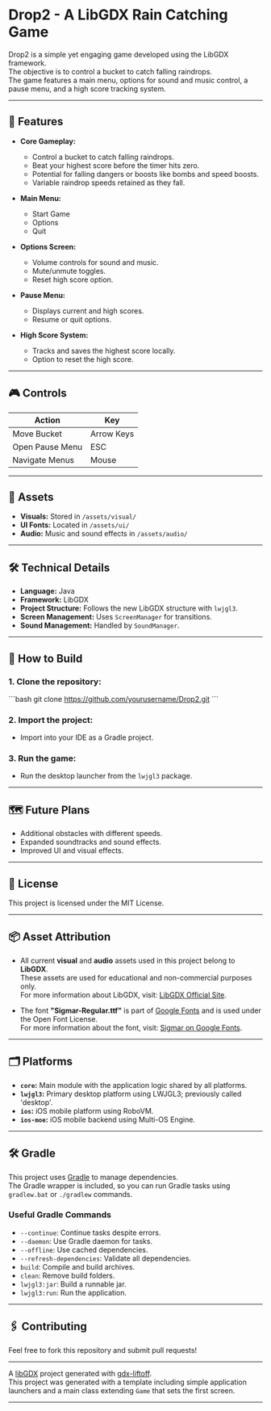 
# Drop2 - A LibGDX Rain Catching Game

Drop2 is a simple yet engaging game developed using the LibGDX framework.  
The objective is to control a bucket to catch falling raindrops.  
The game features a main menu, options for sound and music control, a pause menu, and a high score tracking system.

---

## 📌 Features

- **Core Gameplay:**  
  - Control a bucket to catch falling raindrops.  
  - Beat your highest score before the timer hits zero.  
  - Potential for falling dangers or boosts like bombs and speed boosts.  
  - Variable raindrop speeds retained as they fall.  

- **Main Menu:**  
  - Start Game  
  - Options  
  - Quit  

- **Options Screen:**  
  - Volume controls for sound and music.  
  - Mute/unmute toggles.  
  - Reset high score option.  

- **Pause Menu:**  
  - Displays current and high scores.  
  - Resume or quit options.  

- **High Score System:**  
  - Tracks and saves the highest score locally.  
  - Option to reset the high score.  

---

## 🎮 Controls

| **Action**                | **Key**         |
|---------------------------|-----------------|
| Move Bucket               | Arrow Keys      |
| Open Pause Menu           | ESC             |
| Navigate Menus            | Mouse           |

---

## 📂 Assets

- **Visuals:** Stored in `/assets/visual/`  
- **UI Fonts:** Located in `/assets/ui/`  
- **Audio:** Music and sound effects in `/assets/audio/`  

---

## 🛠️ Technical Details

- **Language:** Java  
- **Framework:** LibGDX  
- **Project Structure:** Follows the new LibGDX structure with `lwjgl3`.  
- **Screen Management:** Uses `ScreenManager` for transitions.  
- **Sound Management:** Handled by `SoundManager`.  

---

## 🚀 How to Build

### 1. Clone the repository:

\`\`\`bash
git clone https://github.com/yourusername/Drop2.git
\`\`\`

### 2. Import the project:
- Import into your IDE as a Gradle project.

### 3. Run the game:
- Run the desktop launcher from the `lwjgl3` package.

---

## 🗺️ Future Plans

- Additional obstacles with different speeds.  
- Expanded soundtracks and sound effects.  
- Improved UI and visual effects.  

---

## 📜 License

This project is licensed under the MIT License.

---

## 📦 Asset Attribution

- All current **visual** and **audio** assets used in this project belong to **LibGDX**.  
  These assets are used for educational and non-commercial purposes only.  
  For more information about LibGDX, visit: [LibGDX Official Site](https://libgdx.com/).  

- The font **"Sigmar-Regular.ttf"** is part of [Google Fonts](https://fonts.google.com/) and is used under the Open Font License.  
  For more information about the font, visit: [Sigmar on Google Fonts](https://fonts.google.com/specimen/Sigmar).  

---

## 🗂️ Platforms

- **`core`:** Main module with the application logic shared by all platforms.  
- **`lwjgl3`:** Primary desktop platform using LWJGL3; previously called 'desktop'.  
- **`ios`:** iOS mobile platform using RoboVM.  
- **`ios-moe`:** iOS mobile backend using Multi-OS Engine.  

---

## 🛠️ Gradle

This project uses [Gradle](https://gradle.org/) to manage dependencies.  
The Gradle wrapper is included, so you can run Gradle tasks using `gradlew.bat` or `./gradlew` commands.

### Useful Gradle Commands

- `--continue`: Continue tasks despite errors.  
- `--daemon`: Use Gradle daemon for tasks.  
- `--offline`: Use cached dependencies.  
- `--refresh-dependencies`: Validate all dependencies.  
- `build`: Compile and build archives.  
- `clean`: Remove build folders.  
- `lwjgl3:jar`: Build a runnable jar.  
- `lwjgl3:run`: Run the application.  

---

## 🖇️ Contributing

Feel free to fork this repository and submit pull requests!  

---

A [libGDX](https://libgdx.com/) project generated with [gdx-liftoff](https://github.com/libgdx/gdx-liftoff).  
This project was generated with a template including simple application launchers and a main class extending `Game` that sets the first screen.

---
